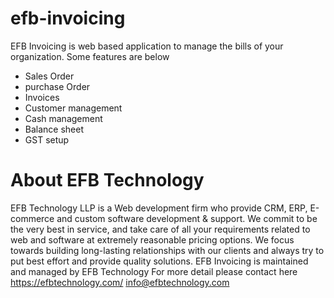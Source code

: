 # efb-invoicing
EFB Invoicing is web based application to manage the bills of your organization. Some features are below
- Sales Order
- purchase Order
- Invoices
- Customer management
- Cash management
- Balance sheet
- GST setup
# About EFB Technology
EFB Technology LLP is a Web development firm who provide CRM, ERP, E-commerce and custom software development & support. We commit to be the very best in service, and take care of all your requirements related to web and software at extremely reasonable pricing options. We focus towards building long-lasting relationships with our clients and always try to put best effort and provide quality solutions.
EFB Invoicing is maintained and managed by EFB Technology
For more detail please contact here 
https://efbtechnology.com/
info@efbtechnology.com
